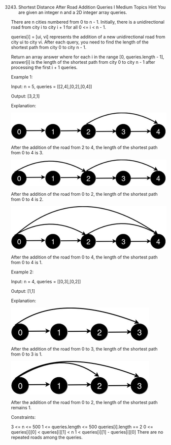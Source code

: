 3243. Shortest Distance After Road Addition Queries I
Medium
Topics
Hint
You are given an integer n and a 2D integer array queries.

There are n cities numbered from 0 to n - 1. Initially, there is a unidirectional road from city i to city i + 1 for all 0 <= i < n - 1.

queries[i] = [ui, vi] represents the addition of a new unidirectional road from city ui to city vi. After each query, you need to find the length of the shortest path from city 0 to city n - 1.

Return an array answer where for each i in the range [0, queries.length - 1], answer[i] is the length of the shortest path from city 0 to city n - 1 after processing the first i + 1 queries.

 

Example 1:

Input: n = 5, queries = [[2,4],[0,2],[0,4]]

Output: [3,2,1]

Explanation:

![sdaraqi1]

After the addition of the road from 2 to 4, the length of the shortest path from 0 to 4 is 3.

![sdaraqi2]

After the addition of the road from 0 to 2, the length of the shortest path from 0 to 4 is 2.

![sdaraqi3]

After the addition of the road from 0 to 4, the length of the shortest path from 0 to 4 is 1.

Example 2:

Input: n = 4, queries = [[0,3],[0,2]]

Output: [1,1]

Explanation:

![sdaraqi4]

After the addition of the road from 0 to 3, the length of the shortest path from 0 to 3 is 1.

![sdaraqi5]

After the addition of the road from 0 to 2, the length of the shortest path remains 1.

 

Constraints:

3 <= n <= 500
1 <= queries.length <= 500
queries[i].length == 2
0 <= queries[i][0] < queries[i][1] < n
1 < queries[i][1] - queries[i][0]
There are no repeated roads among the queries.

[sdaraqi1]:/ico/sdaraqi1.jpg
[sdaraqi2]:/ico/sdaraqi2.jpg
[sdaraqi3]:/ico/sdaraqi3.jpg
[sdaraqi4]:/ico/sdaraqi4.jpg
[sdaraqi5]:/ico/sdaraqi5.jpg
